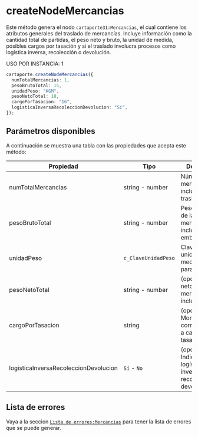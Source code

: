 # createNodeMercancias

Este método genera el nodo `cartaporte31:Mercancias`, el cual contiene los atributos generales del traslado de mercancías.
Incluye información como la cantidad total de partidas, el peso neto y bruto, la unidad de medida, posibles cargos por tasación y si el traslado involucra procesos como logística inversa, recolección o devolución.

USO POR INSTANCIA: 1

```ts
cartaporte.createNodeMercancias({
  numTotalMercancias: 1,
  pesoBrutoTotal: 15,
  unidadPeso: "KGM",
  pesoNetoTotal: 18,
  cargoPorTasacion: "16",
  logisticaInversaRecoleccionDevolucion: "Sí",
});
```

## Parámetros disponibles

A continuación se muestra una tabla con las propiedades que acepta este método:

| Propiedad                             | Tipo                | Descripción                                                           |
| ------------------------------------- | ------------------- | --------------------------------------------------------------------- |
| numTotalMercancias                    | string - number     | Número total de mercancías incluidas en el traslado.                  |
| pesoBrutoTotal                        | string - number     | Peso bruto total de las mercancías, incluyendo embalaje.              |
| unidadPeso                            | `c_ClaveUnidadPeso` | Clave de la unidad de medida utilizada para los pesos.                |
| pesoNetoTotal                         | string - number     | (opcional) Peso neto total de las mercancías, sin incluir embalaje.   |
| cargoPorTasacion                      | string              | (opcional) Monto correspondiente a cargos por tasación.               |
| logisticaInversaRecoleccionDevolucion | `Sí` - `No`         | (opcional) Indica si hay logística inversa, recolección o devolución. |

## Lista de errores

Vaya a la seccion <a href="/docs/v3.0/validador/lista-de-errores#mercancias">`Lista de errores:Mercancias`</a> para tener la lista de errores que se puede generar.
